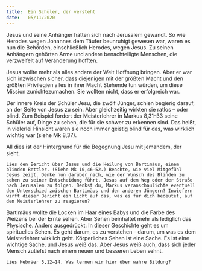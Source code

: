 ```yaml
---
title:  Ein Schüler, der versteht
date:   05/11/2020
---
```


Jesus und seine Anhänger hatten sich nach Jerusalem gewandt. So wie Herodes wegen Johannes dem Täufer beunruhigt gewesen war, waren es nun die Behörden, einschließlich Herodes, wegen Jesus. Zu seinen Anhängern gehörten Arme und andere benachteiligte Menschen, die verzweifelt auf Veränderung hofften.

Jesus wollte mehr als alles andere der Welt Hoffnung bringen. Aber er war sich inzwischen sicher, dass diejenigen mit der größten Macht und den größten Privilegien alles in ihrer Macht Stehende tun würden, um diese Mission zunichtezumachen. Sie wollten nicht, dass er erfolgreich war.

Der innere Kreis der Schüler Jesu, die zwölf Jünger, schien begierig darauf, an der Seite von Jesus zu sein. Aber gleichzeitig wirkten sie ratlos – oder blind. Zum Beispiel fordert der Meisterlehrer in Markus 8,31–33 seine Schüler auf, Dinge zu sehen, die für sie schwer zu erkennen sind. Das heißt, in vielerlei Hinsicht waren sie noch immer geistig blind für das, was wirklich wichtig war (siehe Mk 8,37).

All dies ist der Hintergrund für die Begegnung Jesu mit jemandem, der sieht.

`Lies den Bericht über Jesus und die Heilung von Bartimäus, einem blinden Bettler. (Siehe Mk 10,46–52.) Beachte, wie viel Mitgefühl Jesus zeigt. Denke nun darüber nach, wie der Wunsch des Blinden zu sehen zu seiner Entscheidung führt, Jesus auf dem Weg oder der Straße nach Jerusalem zu folgen. Denkst du, Markus veranschaulichte eventuell den Unterschied zwischen Bartimäus und den anderen Jüngern? Inwiefern wirft dieser Bericht ein Licht auf das, was es für dich bedeutet, auf den Meisterlehrer zu reagieren?`

Bartimäus wollte die Locken im Haar eines Babys und die Farbe des Weizens bei der Ernte sehen. Aber Sehen beinhaltet mehr als lediglich das Physische. Anders ausgedrückt: In dieser Geschichte geht es um spirituelles Sehen. Es geht darum, es zu verstehen – darum, um was es dem Meisterlehrer wirklich geht. Körperliches Sehen ist eine Sache. Es ist eine wichtige Sache, und Jesus weiß das. Aber Jesus weiß auch, dass sich jeder Mensch zutiefst nach einem neuen und besseren Leben sehnt.

`Lies Hebräer 5,12–14. Was lernen wir hier über wahre Bildung?`